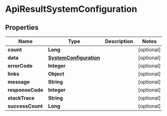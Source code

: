 
# ApiResultSystemConfiguration

## Properties
Name | Type | Description | Notes
------------ | ------------- | ------------- | -------------
**count** | **Long** |  |  [optional]
**data** | [**SystemConfiguration**](SystemConfiguration.md) |  |  [optional]
**errorCode** | **Integer** |  |  [optional]
**links** | **Object** |  |  [optional]
**message** | **String** |  |  [optional]
**responseCode** | **Integer** |  |  [optional]
**stackTrace** | **String** |  |  [optional]
**successCount** | **Long** |  |  [optional]



